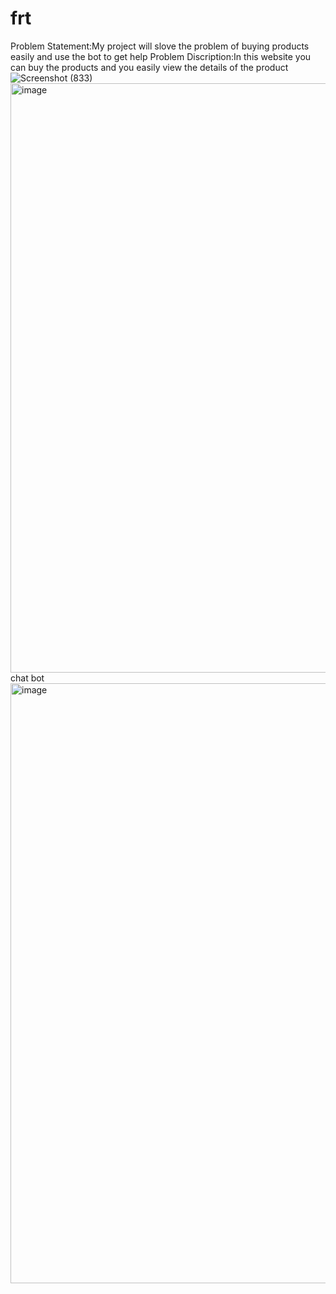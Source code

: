 # frt
Problem Statement:My project will slove the problem of buying products easily and use the bot to get help Problem
Discription:In this website you can buy the products and you easily view the details of the product
![Screenshot (833)](https://user-images.githubusercontent.com/91054226/192803857-52249cd9-5572-433e-a26f-3d060f125f18.png)
<img width="943" alt="image" src="https://user-images.githubusercontent.com/91054226/192804305-6552f772-5621-41af-a5fa-462896b2a268.png">
chat bot
<img width="960" alt="image" src="https://user-images.githubusercontent.com/91054226/192804548-c32fe2d7-f459-4f4f-8cce-7879df5c7571.png">
